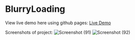 # BlurryLoading

View live demo here using github pages: [Live Demo](https://cheris-quessou.github.io/BlurryLoading/)

Screenshots of project: 
![Screenshot (91)](https://user-images.githubusercontent.com/110246143/227741955-0345488d-e4f6-4f38-a35d-0e6fa210fcd1.png)
![Screenshot (92)](https://user-images.githubusercontent.com/110246143/227741972-28dad6ed-7547-46cc-808e-a6df33df5e6e.png)

